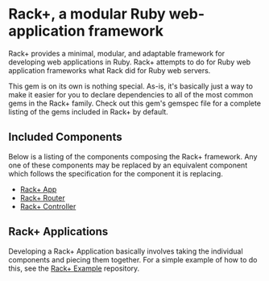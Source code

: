 Rack+, a modular Ruby web-application framework
===============================================

Rack+ provides a minimal, modular, and adaptable framework for developing web
applications in Ruby. Rack+ attempts to do for Ruby web application frameworks
what Rack did for Ruby web servers.

This gem is on its own is nothing special. As-is, it's basically just a way to
make it easier for you to declare dependencies to all of the most common gems in
the Rack+ family. Check out this gem's gemspec file for a complete listing of
the gems included in Rack+ by default.


Included Components
-------------------
Below is a listing of the components composing the Rack+ framework. Any one of
these components may be replaced by an equivalent component which follows the
specification for the component it is replacing.

  * [Rack+ App][rack-plus/rack_plus-app]
  * [Rack+ Router][rack-plus/rack_plus-router]
  * [Rack+ Controller][rack-plus/rack_plus-controller]


Rack+ Applications
------------------
Developing a Rack+ Application basically involves taking the individual
components and piecing them together. For a simple example of how to do this,
see the [Rack+ Example][rack-plus/rack_plus_example] repository.

  [rack-plus/rack_plus-app]:        https://github.com/rack-plus/rack_plus-app
  [rack-plus/rack_plus-router]:     https://github.com/rack-plus/rack_plus-router
  [rack-plus/rack_plus-controller]: https://github.com/rack-plus/rack_plus-controller
  [rack-plus/rack_plus_example]:    https://github.com/rack-plus/rack_plus_example
